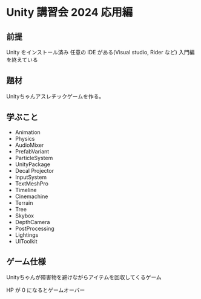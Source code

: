 # Unity 講習会 2024 応用編

## 前提

Unity をインストール済み
任意の IDE がある(Visual studio, Rider など)
入門編を終えている

## 題材

Unityちゃんアスレチックゲームを作る。

## 学ぶこと

* Animation
* Physics
* AudioMixer
* PrefabVariant
* ParticleSystem
* UnityPackage
* Decal Projector
* InputSystem
* TextMeshPro
* Timeline
* Cinemachine
* Terrain
* Tree
* Skybox
* DepthCamera
* PostProcessing
* Lightings
* UIToolkit

## ゲーム仕様

Unityちゃんが障害物を避けながらアイテムを回収してくるゲーム

HP が 0 になるとゲームオーバー
